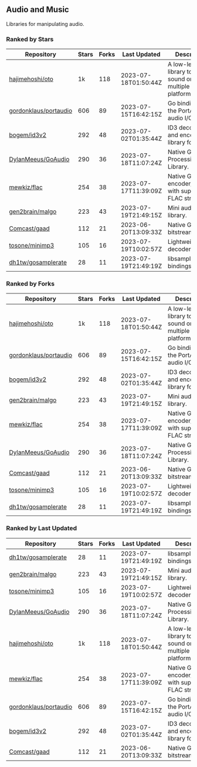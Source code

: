 ## Audio and Music

Libraries for manipulating audio.

### Ranked by Stars

| Repository | Stars | Forks | Last Updated | Description | 
|------------|-------|-------|--------------|-------------|
| [hajimehoshi/oto](https://github.com/hajimehoshi/oto) | 1k | 118 | 2023-07-18T01:50:44Z |  A low-level library to play sound on multiple platforms. |
| [gordonklaus/portaudio](https://github.com/gordonklaus/portaudio) | 606 | 89 | 2023-07-15T16:42:15Z |  Go bindings for the PortAudio audio I/O library. |
| [bogem/id3v2](https://github.com/bogem/id3v2) | 292 | 48 | 2023-07-02T01:35:44Z |  ID3 decoding and encoding library for Go. |
| [DylanMeeus/GoAudio](https://github.com/DylanMeeus/GoAudio) | 290 | 36 | 2023-07-18T11:07:24Z |  Native Go Audio Processing Library. |
| [mewkiz/flac](https://github.com/mewkiz/flac) | 254 | 38 | 2023-07-17T11:39:09Z |  Native Go FLAC encoder/decoder with support for FLAC streams. |
| [gen2brain/malgo](https://github.com/gen2brain/malgo) | 223 | 43 | 2023-07-19T21:49:15Z |  Mini audio library. |
| [Comcast/gaad](https://github.com/Comcast/gaad) | 112 | 21 | 2023-06-20T13:09:33Z |  Native Go AAC bitstream parser. |
| [tosone/minimp3](https://github.com/tosone/minimp3) | 105 | 16 | 2023-07-19T10:02:57Z |  Lightweight MP3 decoder library. |
| [dh1tw/gosamplerate](https://github.com/dh1tw/gosamplerate) | 28 | 11 | 2023-07-19T21:49:19Z |  libsamplerate bindings for go. |

### Ranked by Forks

| Repository | Stars | Forks | Last Updated | Description | 
|------------|-------|-------|--------------|-------------|
| [hajimehoshi/oto](https://github.com/hajimehoshi/oto) | 1k | 118 | 2023-07-18T01:50:44Z |  A low-level library to play sound on multiple platforms. |
| [gordonklaus/portaudio](https://github.com/gordonklaus/portaudio) | 606 | 89 | 2023-07-15T16:42:15Z |  Go bindings for the PortAudio audio I/O library. |
| [bogem/id3v2](https://github.com/bogem/id3v2) | 292 | 48 | 2023-07-02T01:35:44Z |  ID3 decoding and encoding library for Go. |
| [gen2brain/malgo](https://github.com/gen2brain/malgo) | 223 | 43 | 2023-07-19T21:49:15Z |  Mini audio library. |
| [mewkiz/flac](https://github.com/mewkiz/flac) | 254 | 38 | 2023-07-17T11:39:09Z |  Native Go FLAC encoder/decoder with support for FLAC streams. |
| [DylanMeeus/GoAudio](https://github.com/DylanMeeus/GoAudio) | 290 | 36 | 2023-07-18T11:07:24Z |  Native Go Audio Processing Library. |
| [Comcast/gaad](https://github.com/Comcast/gaad) | 112 | 21 | 2023-06-20T13:09:33Z |  Native Go AAC bitstream parser. |
| [tosone/minimp3](https://github.com/tosone/minimp3) | 105 | 16 | 2023-07-19T10:02:57Z |  Lightweight MP3 decoder library. |
| [dh1tw/gosamplerate](https://github.com/dh1tw/gosamplerate) | 28 | 11 | 2023-07-19T21:49:19Z |  libsamplerate bindings for go. |

### Ranked by Last Updated

| Repository | Stars | Forks | Last Updated | Description | 
|------------|-------|-------|--------------|-------------|
| [dh1tw/gosamplerate](https://github.com/dh1tw/gosamplerate) | 28 | 11 | 2023-07-19T21:49:19Z |  libsamplerate bindings for go. |
| [gen2brain/malgo](https://github.com/gen2brain/malgo) | 223 | 43 | 2023-07-19T21:49:15Z |  Mini audio library. |
| [tosone/minimp3](https://github.com/tosone/minimp3) | 105 | 16 | 2023-07-19T10:02:57Z |  Lightweight MP3 decoder library. |
| [DylanMeeus/GoAudio](https://github.com/DylanMeeus/GoAudio) | 290 | 36 | 2023-07-18T11:07:24Z |  Native Go Audio Processing Library. |
| [hajimehoshi/oto](https://github.com/hajimehoshi/oto) | 1k | 118 | 2023-07-18T01:50:44Z |  A low-level library to play sound on multiple platforms. |
| [mewkiz/flac](https://github.com/mewkiz/flac) | 254 | 38 | 2023-07-17T11:39:09Z |  Native Go FLAC encoder/decoder with support for FLAC streams. |
| [gordonklaus/portaudio](https://github.com/gordonklaus/portaudio) | 606 | 89 | 2023-07-15T16:42:15Z |  Go bindings for the PortAudio audio I/O library. |
| [bogem/id3v2](https://github.com/bogem/id3v2) | 292 | 48 | 2023-07-02T01:35:44Z |  ID3 decoding and encoding library for Go. |
| [Comcast/gaad](https://github.com/Comcast/gaad) | 112 | 21 | 2023-06-20T13:09:33Z |  Native Go AAC bitstream parser. |


